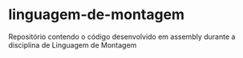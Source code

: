 # linguagem-de-montagem
Repositório contendo o código desenvolvido em assembly durante a disciplina de Linguagem de Montagem
